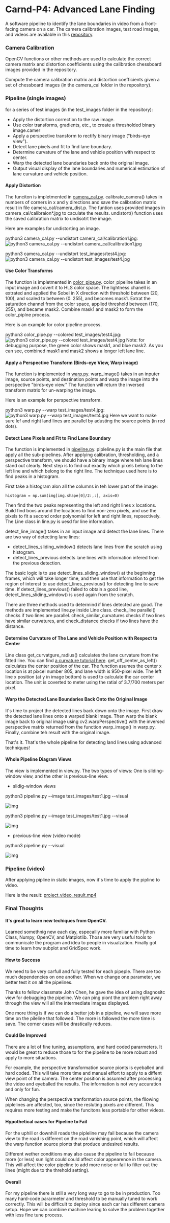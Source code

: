 # Carnd-P4: Advanced Lane Finding
A software pipeline to identify the lane boundaries in video from a front-facing camera on a car.
The camera calibration images, test road images, and videos are available in this [repository](https://github.com/udacity/CarND-Advanced-Lane-Lines).

### Camera Calibration
OpenCV functions or other methods are used to calculate the correct camera matrix and distortion coefficients using the calibration chessboard images provided in the repository.

Compute the camera calibration matrix and distortion coefficients given a set of chessboard images (in the camera_cal folder in the repository).

### Pipeline (single images)
for a series of test images (in the test_images folder in the repository):

* Apply the distortion correction to the raw image.
* Use color transforms, gradients, etc., to create a thresholded binary image.camer
* Apply a perspective transform to rectify binary image ("birds-eye view").
* Detect lane pixels and fit to find lane boundary.
* Determine curvature of the lane and vehicle position with respect to center.
* Warp the detected lane boundaries back onto the original image.
* Output visual display of the lane boundaries and numerical estimation of lane curvature and vehicle position.

#### Apply Distortion
The funciton is impletmented in [camera_cal.py](camera_cal.py). calibrate_camera() takes in numbers of corners in x and y directions and save the calibration matrix result in file camera_cal/camera_dist.p. The funtion uses provided images in camera_cal/calibraion*.jpg to caculate the results. undistort() function uses the saved calibration matrix to undisotrt the image.

Here are examples for undistorting an image.

python3 camera_cal.py --undistort camera_cal/calibration1.jpg:
![python3 camera_cal.py --undistort camera_cal/calibration1.jpg](examples/undistorted_image.png)

python3 camera_cal.py --undistort test_images/test4.jpg:
![python3 camera_cal.py --undistort test_images/test4.jpg](examples/undistorted_image_1.png)

#### Use Color Transforms
The function is impletmented in [color_pipe.py](color_pipe.py). color_pipeline takes in an input image and covert it to HLS color space. The lightness chanell is extrated and applied the Sobel in X direction with threshold between (20, 100), and scaled to between (0. 255), and becomes mask1. Extrat the saturation channel from the color space, applied threshold between (170, 255), and became mask2. Combine mask1 and mask2 to form the color_piplne process.

Here is an example for color pipeline process.

python3 color_pipe.py --colored test_images/test4.jpg:
![python3 color_pipe.py --colored test_images/test4.jpg](examples/colored_image.png)
Note: for debugging purpose, the green color shows mask1, and blue mask2. As you can see, combined mask1 and mask2 shows a longer left lane line.

#### Apply a Perspective Transform (Birds-eye View, Warp image)
The function is implemented in [warp.py](warp.py). warp_image() takes in an inputer image, source points, and destination points and warp the image into the perspective "birds-eye view." The function will return the inversed transform matrix for un-warping the image.

Here is an example for perspective transform.

python3 warp.py --warp test_images/test4.jpg:
![python3 warp.py --warp test_images/test4.jpg](examples/warped_image.png)
Here we want to make sure lef and right land lines are parallel by adusting the source points (in red dots).

#### Detect Lane Pixels and Fit to Find Lane Boundary
The function is implemented in [pipeline.py](pipeline.py). pipleline.py is the main file that apply all the sub-pipelines. After applying calibration, thresholding, and a perspective transform, we should have a binary image where teh lane lines stand out clearly. Next step is to find out exactly which pixels belong to the left line and which belong to the right line. The technique used here is to find peaks in a histogram.

First take a histogram alon all the columns in teh lower part of the image:
```
histogram = np.sum(img[img.shape[0]/2:,:], axis=0)
```
Then find the two peaks representing the left and right lines x locations. Build find boxs around the locations to find non-zero pixels, and use the pixels to fit a second order polynomial for left and right lines, repsectively. The Line class in line.py is uesd for line information.

detect_line_image() takes in an input image and detect the lane lines. There are two way of detecting lane lines:
 * detect_lines_sliding_window() detects lane lines from the scratch using histogram.
 * detect_lines_previous detects lane lines with information infered from the previous detection.

The basic logic is to use detect_lines_sliding_window() at the beginning frames, which will take longer time, and then use that information to get the region of interest to use detect_lines_previous() for detecting line to save time. If detect_lines_previous() failed to obtain a good line, detect_lines_sliding_window() is used again from the scratch.

There are three methods used to determind if lines detected are good. The methods are implemented line.py inside Line class. check_line parallel() checks if two lines are parallel. check_similar_curvatures checks if two lines have similar curvatures, and check_distance checks if two lines have the distance.

#### Determine Curvature of The Lane and Vehicle Position with Respect to Center
Line class get_curvatgure_radius() calculates the lane curvature from the fitted line. You can find [a curvature tutorial here](http://www.intmath.com/applications-differentiation/8-radius-curvature.php). get_off_center_as_left() calculates the center position of the car. The function asumes the center x location is at pixcel number 805, and lane width is 950-pixel wide. The left line x position (at y in image bottom) is used to calculate the car center location. The unit is coverted to meter using the ratial of 3.7/700 meters per pixel.

#### Warp the Detected Lane Boundaries Back Onto the Original Image
It's time to project the detected lines back down onto the image. First draw the detected lane lines onto a warped blank image. Then warp the blank image back to original image using cv2.warpPerspective() with the inversed perspective matrix returned from the function warp_image() in warp.py. Finally, combine teh result with the original image.

That's it. That's the whole pipeline for detecting land lines using advanced techniques!

#### Whole Pipeline Diagram Views
The view is implemented in view.py. The two types of views: One is sliding-window view, and the other is previous-line view.
 * slidig-window views
  
  python3 pipeline.py --image test_images/test1.jpg --visual
  
  ![img](examples/dia_sliding_test1.png)
  
  python3 pipeline.py --image test_images/test1.jpg --visual
  
  ![img](examples/dia_sliding_test5.png)
 
 * previous-line view (video mode)
 
  python3 pipeline.py --visual
  
  ![img](examples/dia_previous.png)

### Pipeline (video)
After applying pipline in static images, now it's time to apply the pipline to video.

Here is the result:
[project_video_result.mp4](project_video_result.mp4)

### Final Thoughts
#### It's great to learn new techiques from OpenCV.
Learned somethnig new each day, especailly more familiar with Python Class, Numpy, OpenCV, and Matplotlib. Those are very useful tools to communicate the program and idea to people in visualzation. Finally got time to learn how subplot and GridSpec work.

#### How to Success
We need to be very carfull and fully tested for each pipeple. There are too much dependencies on one another. When we change one parameter, we better test it on all the pipelines.

Thanks to fellow classmate John Chen, he gave the idea of using diagnositc view for debugging the pipeline. We can ping piont the problem right away through the view will all the intermediate images displayed.

One more thing is if we can do a better job in a pipeline, we will save more time on the pileline that followed. The more is followed the more time is save. The corner cases will be drastically reduces.

#### Could Be Improved
There are a lot of fine tuning, assumptions, and hard coded pararmeters. It would be great to reduce those to for the pipeline to be more robust and apply to more situations.

For example, the perspective transformation source pionts is eyeballed and hard coded. This will take more time and manual effort to apply to a diffent view point of the camera. The center position is assumed after processing the video and eyeballed the results. The information is not very accuration and only for fun.

When changing the perspective tranformation source points, the fllowing piplelines are affected, too, since the resluting pixels are different. This requires more testing and make the funcitons less portable for other videos.

#### Hypothetical cases for Pipeline to Fail
For the uphill or downhill roads the pipleline may fail because the camera view to the road is different on the road vanishing point, which will affect the warp function source pionts that produce undesired results.

Different wether conditions may also cause the pipeline to fail because more (or less) sun light could could affect color appearence in the camera. This will affect the color pipeline to add more noise or fail to filter out the lines (might due to the threhold setting).

#### Overall
For my pipeline there is still a very long way to go to be in production. Too many hard-code pararmeter and threshold to be manually tuned to work correctly. This will be difficult to deploy since each car has different camera setup. Hope we can combine machine learing to solve the problem together with less fine tune process.
